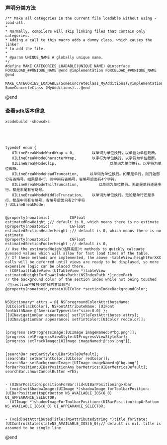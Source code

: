 ### 声明分类方法
 
    /** Make all categories in the current file loadable without using -load-all.
    *
    * Normally, compilers will skip linking files that contain only categories.
    * Adding a call to this macro adds a dummy class, which causes the linker
    * to add the file.
    *
    * @param UNIQUE_NAME A globally unique name.
    */
    #define MAKE_CATEGORIES_LOADABLE(UNIQUE_NAME) @interface FORCELOAD_##UNIQUE_NAME @end @implementation FORCELOAD_##UNIQUE_NAME @end
     
    MAKE_CATEGORIES_LOADABLE(SomeConcreteClass_MyAdditions);@implementation SomeConcreteClass (MyAdditions)...@end

@end


### 查看sdk版本信息

    xcodebuild -showsdks




  
    typedef enum {
       UILineBreakModeWordWrap = 0,        以单词为单位换行，以单位为单位截断。
       UILineBreakModeCharacterWrap,       以字符为单位换行，以字符为单位截断。
       UILineBreakModeClip,                        以单词为单位换行。以字符为单位截断。
       UILineBreakModeHeadTruncation,     以单词为单位换行。如果是单行，则开始部分有省略号。如果是多行，则中间有省略号，省略号后面有4个字符。
       UILineBreakModeTailTruncation,         以单词为单位换行。无论是单行还是多行，都是末尾有省略号。
       UILineBreakModeMiddleTruncation,    以单词为单位换行。无论是单行还是多行，都是中间有省略号，省略号后面只有2个字符 
    } UILineBreakMode;

    
    @property(nonatomic)         CGFloat                    estimatedRowHeight ;// default is 0, which means there is no estimate
    @property(nonatomic)         CGFloat                    estimatedSectionHeaderHeight ;// default is 0, which means there is no estimate
    @property(nonatomic)         CGFloat                    estimatedSectionFooterHeight ;// default is 0, 
    // Use the estimatedHeigh(估算高度)t methods to quickly calcuate guessed values which will allow for fast load times of the table.
    // If these methods are implemented, the above -tableView:heightForXXX calls will be deferred until views are ready to be displayed, so more expensive logic can be placed there.
    - (CGFloat)tableView:(UITableView *)tableView estimatedHeightForRowAtIndexPath:(NSIndexPath *)indexPath
    // the background color of the section index while not being touched（当section不被触摸时候的背景颜色）
    @property(nonatomic,retain)UIColor *sectionIndexBackgroundColor; 

    
    NSDictionary* attrs = @{ NSForegroundColorAttributeName: [UIColorblackColor], NSFontAttributeName: [UIFont fontWithName:@"AmericanTypewriter"size:0.0] };
    [[UINavigationBar appearance] setTitleTextAttributes:attrs];
    [[UINavigationBar appearance] setTintColor:[UIColor redColor]];
    
    
    [progress setProgressImage:[UIImage imageNamed:@"bg.png"]];
    [progress setProgressViewStyle:UIProgressViewStyleBar];
    [progress setTrackImage:[UIImage imageNamed:@"sss.png"]];

    
    [searchBar setBarStyle:UIBarStyleDefault];
    [searchBar setBarTintColor:[UIColor redColor]];
    [searchBar setBackgroundImage:[UIImage imageNamed:@"bg.png"] forBarPosition:UIBarPositionAny barMetrics:UIBarMetricsDefault];
    searchBar.showsCancelButton =YES;
    
    
    - (UIBarPosition)positionForBar:(id<UIBarPositioning>)bar
    - (void)setShadowImage:(UIImage *)shadowImage forToolbarPosition:(UIBarPosition)topOrBottom NS_AVAILABLE_IOS(6_0) UI_APPEARANCE_SELECTOR;
    - (UIImage *)shadowImageForToolbarPosition:(UIBarPosition)topOrBottom NS_AVAILABLE_IOS(6_0) UI_APPEARANCE_SELECTOR;
    
    
    - (void)setAttributedTitle:(NSAttributedString *)title forState:(UIControlState)stateNS_AVAILABLE_IOS(6_0);// default is nil. title is assumed to be single line
    
    
    
    

 





@end
